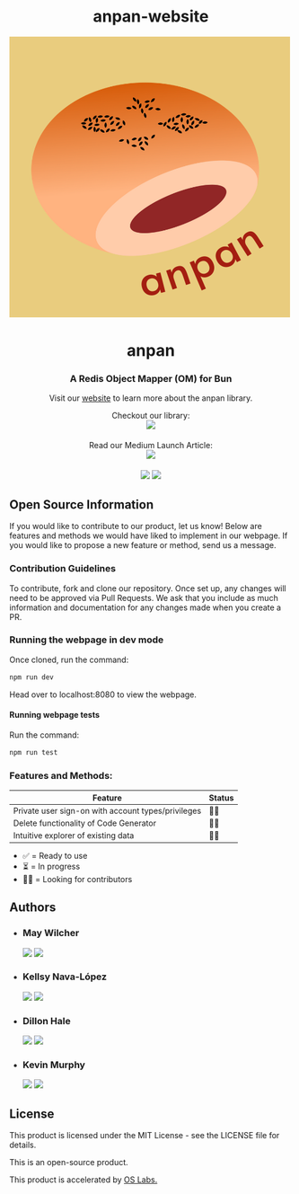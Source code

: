 <h1 align="center">anpan-website</h1>

![anpan logo](https://raw.githubusercontent.com/oslabs-beta/anpan/dev/assets/anpan-logo.png "anpan logo")

<h1 align="center">anpan</h1>
<div align="center">
    <h3>A Redis Object Mapper (OM) for Bun</h3>
    <p>Visit our <a href="https://breadisbuns.github.io/">website</a> to learn more about the anpan library.</p>
</div>
<div align="center">
Checkout our library:
</div>
<div align="center">
<a href="https://www.npmjs.com/package/@breadisbuns/anpan">
<img src="https://img.shields.io/badge/npm-CB3837?style=for-the-badge&logo=npm&logoColor=white" /></a>
</div>
<br>
<div align="center">Read our Medium Launch Article:</div>
<div align="center">
<a href="https://medium.com/@anpanomofficial/anpan-a-redisdb-om-for-bun-42a89af745fa">
<img src="https://img.shields.io/badge/Medium-12100E?style=for-the-badge&logo=medium&logoColor=white" /></a>
</div>
<br>
<div align="center">
<img src="https://img.shields.io/badge/GitHub%20Pages-222222?style=for-the-badge&logo=GitHub%20Pages&logoColor=white" />
<img src="https://img.shields.io/badge/Sass-CC6699?style=for-the-badge&logo=sass&logoColor=white" />
</div>

## Open Source Information
If you would like to contribute to our product, let us know! Below are features and methods we would have liked to implement in our webpage. If you would like to propose a new feature or method, send us a message.

### Contribution Guidelines
To contribute, fork and clone our repository. Once set up, any changes will need to be approved via Pull Requests. We ask that you include as much information and documentation for any changes made when you create a PR.

### Running the webpage in dev mode
Once cloned, run the command:
```bash
npm run dev
```
Head over to localhost:8080 to view the webpage.

#### Running webpage tests
Run the command:
```bash
npm run test
```

### Features and Methods:
| Feature                                                                               | Status    |
|---------------------------------------------------------------------------------------|-----------|
| Private user sign-on with account types/privileges     | 🙏🏻        |
| Delete functionality of Code Generator    | 🙏🏻        |
| Intuitive explorer of existing data    | 🙏🏻        |

- ✅ = Ready to use
- ⏳ = In progress
- 🙏🏻 = Looking for contributors

## <a name='authors'></a> Authors
- ### May Wilcher
  <a href="https://github.com/rehcliw"><img src="https://img.shields.io/badge/GitHub-100000?style=for-the-badge&logo=github&logoColor=white"/></a>
  <a href="https://www.linkedin.com/in/may-wilcher/"><img src="https://img.shields.io/badge/LinkedIn-0077B5?style=for-the-badge&logo=linkedin&logoColor=white"/></a>
- ### Kellsy Nava-López
  <a href="https://github.com/kelsIam"><img src="https://img.shields.io/badge/GitHub-100000?style=for-the-badge&logo=github&logoColor=white"/></a>
  <a href="https://www.linkedin.com/in/kellsy-nava-l%C3%B3pez/"><img src="https://img.shields.io/badge/LinkedIn-0077B5?style=for-the-badge&logo=linkedin&logoColor=white"/></a>
- ### Dillon Hale
  <a href="https://github.com/HailsD"><img src="https://img.shields.io/badge/GitHub-100000?style=for-the-badge&logo=github&logoColor=white"/></a>
  <a href="https://www.linkedin.com/in/dillon-hale/"><img src="https://img.shields.io/badge/LinkedIn-0077B5?style=for-the-badge&logo=linkedin&logoColor=white"/></a>
- ### Kevin Murphy
  <a href="https://github.com/murph212"><img src="https://img.shields.io/badge/GitHub-100000?style=for-the-badge&logo=github&logoColor=white"/></a>
  <a href="https://www.linkedin.com/in/kevin-murphy-5173701b/"><img src="https://img.shields.io/badge/LinkedIn-0077B5?style=for-the-badge&logo=linkedin&logoColor=white"/></a>

## <a name='license'></a> License
This product is licensed under the MIT License - see the LICENSE file for details.

This is an open-source product.

This product is accelerated by <a href="https://opensourcelabs.io/">OS Labs.</a>